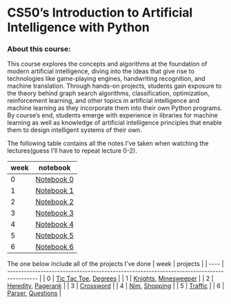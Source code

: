 # CS50’s Introduction to Artificial Intelligence with Python

### About this course:

This course explores the concepts and algorithms at the foundation of modern artificial intelligence, diving into the ideas that give rise to technologies like game-playing engines, handwriting recognition, and machine translation. Through hands-on projects, students gain exposure to the theory behind graph search algorithms, classification, optimization, reinforcement learning, and other topics in artificial intelligence and machine learning as they incorporate them into their own Python programs. By course’s end, students emerge with experience in libraries for machine learning as well as knowledge of artificial intelligence principles that enable them to design intelligent systems of their own.

The following table contains all the notes I've taken when watching the lectures(guess I'll have to repeat lecture 0-2).

| week | notebook                                    |
| ---- | ------------------------------------------- |
| 0    | [Notebook 0](lecture0/material/notebook.md) |
| 1    | [Notebook 1](lecture1/material/notebook.md) |
| 2    | [Notebook 2](lecture2/material/notebook.md) |
| 3    | [Notebook 3](lecture3/material/notebook.md) |
| 4    | [Notebook 4](lecture4/material/notebook.md) |
| 5    | [Notebook 5](lecture5/material/notebook.md) |
| 6    | [Notebook 6](lecture6/material/notebook.md) |

The one below include all of the projects I've done
| week | projects                                                                                  |
| ---- | ----------------------------------------------------------------------------------------- |
| 0    | [Tic Tac Toe](lecture0/project/tictactoe), [Degrees](lecture0/project/degrees)            |
| 1    | [Knights](lecture1/project/knights), [Minesweeper](lecture1/project/Minesweeper)          |
| 2    | [Heredity](lecture2/project/heredity), [Pagerank](lecture2/project/pagerank)              |
| 3    | [Crossword](lecture3/project/crossword)                                                   |
| 4    | [Nim](lecture4/project/nim), [Shopping](lecture4/project/shopping)                        |
| 5    | [Traffic](lecture5/project/traffic)                                                       |
| 6    | [Parser](lecture6/project/parser), [Questions](lecture6/project/questions)                |
